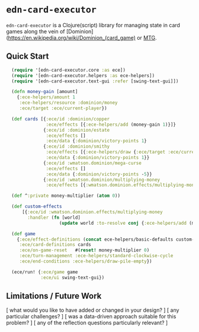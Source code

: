 # `edn-card-executor`

`edn-card-executor` is a Clojure(script) library for managing state in card games along the vein of [Dominion](https://en.wikipedia.org/wiki/Dominion_(card_game) or [MTG](https://en.wikipedia.org/wiki/Magic:_The_Gathering).

## Quick Start

```clojure
  (require '[edn-card-executor.core :as ece])
  (require '[edn-card-executor.helpers :as ece-helpers])
  (require '[edn-card-executor.text-gui :refer [swing-text-gui]])

  (defn money-gain [amount]
    {:ece-helpers/amount 1
     :ece-helpers/resource :dominion/money
     :ece/target :ece/current-player})

  (def cards [{:ece/id :dominion/copper
               :ece/effects [{:ece-helpers/add (money-gain 1)}]}
              {:ece/id :dominion/estate
               :ece/effects []
               :ece/data {:dominion/victory-points 1}
              {:ece/id :dominion/smithy
               :ece/effects [{:ece-helpers/draw {:ece/target :ece/current-player}}]
               :ece/data {:dominion/victory-points 1}}
              {:ece/id :wmatson.dominion/mega-curse
               :ece/effects []
               :ece/data {:dominion/victory-points -5}}
              {:ece/id :wmatson.dominion/multiplying-money
               :ece/effects [{:wmatson.dominion.effects/multiplying-money []}]}])

  (def ^:private money-multiplier (atom 0))

  (def custom-effects
      [{:ece/id :wmatson.dominion.effects/multiplying-money
        :handler (fn [world]
                    (update world :to-resolve conj {:ece-helpers/add (money-gain (swap! money-multiplier inc))}))}])

  (def game
    {:ece/effect-definitions (concat ece-helpers/basic-defaults custom-effects)
     :ece/card-definitions cards
     :ece/on-game-reset   #(reset! money-multiplier 0)
     :ece/turn-management :ece-helpers/standard-clockwise-cycle
     :ece/end-conditions :ece-helpers/draw-pile-empty})

  (ece/run! {:ece/game game
             :ece/ui swing-text-gui})
```


## Limitations / Future Work

[ what would you like to have added or changed in your design? ]
[ any particular challenges? ]
[ was a data-driven approach suitable for this problem? ]
[ any of the reflection questions particularly relevant? ]


